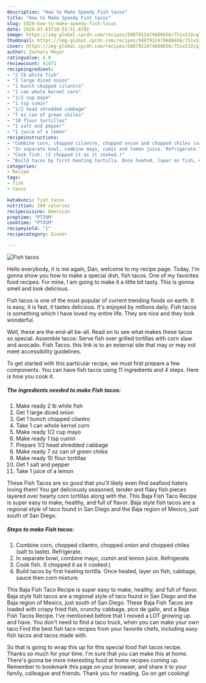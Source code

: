 ```yaml
---
description: "How to Make Speedy Fish tacos"
title: "How to Make Speedy Fish tacos"
slug: 1028-how-to-make-speedy-fish-tacos
date: 2020-07-03T18:53:51.679Z
image: https://img-global.cpcdn.com/recipes/5087912479686656/751x532cq70/fish-tacos-recipe-main-photo.jpg
thumbnail: https://img-global.cpcdn.com/recipes/5087912479686656/751x532cq70/fish-tacos-recipe-main-photo.jpg
cover: https://img-global.cpcdn.com/recipes/5087912479686656/751x532cq70/fish-tacos-recipe-main-photo.jpg
author: Zachary Meyer
ratingvalue: 4.9
reviewcount: 41471
recipeingredient:
- "2 lb white fish"
- "1 large diced onion"
- "1 bunch chopped cilantro"
- "1 can whole kernel corn"
- "1/2 cup mayo"
- "1 tsp cumin"
- "1/2 head shredded cabbage"
- "7 oz can of green chiles"
- "10 flour tortillas"
- "1 salt and pepper"
- "1 juice of a lemon"
recipeinstructions:
- "Combine corn, chopped cilantro, chopped onion and chopped chiles (salt to taste). Refrigerate."
- "In separate bowl, combine mayo, cumin and lemon juice. Refrigerate."
- "Cook fish. (I chopped it as it cooked.)"
- "Build tacos by first heating tortilla. Once heated, layer on fish, cabbage, sauce then corn mixture."
categories:
- Recipe
tags:
- fish
- tacos

katakunci: fish tacos 
nutrition: 269 calories
recipecuisine: American
preptime: "PT39M"
cooktime: "PT45M"
recipeyield: "1"
recipecategory: Dinner

---
```



![Fish tacos](https://img-global.cpcdn.com/recipes/5087912479686656/751x532cq70/fish-tacos-recipe-main-photo.jpg)

Hello everybody, it is me again, Dan, welcome to my recipe page. Today, I'm gonna show you how to make a special dish, fish tacos. One of my favorites food recipes. For mine, I am going to make it a little bit tasty. This is gonna smell and look delicious.

Fish tacos is one of the most popular of current trending foods on earth. It is easy, it is fast, it tastes delicious. It's enjoyed by millions daily. Fish tacos is something which I have loved my entire life. They are nice and they look wonderful.

Well, these are the end-all be-all. Read on to see what makes these tacos so special. Assemble tacos: Serve fish over grilled tortillas with corn slaw and avocado. Fish Tacos. this link is to an external site that may or may not meet accessibility guidelines.


To get started with this particular recipe, we must first prepare a few components. You can have fish tacos using 11 ingredients and 4 steps. Here is how you cook it.

<!--inarticleads1-->

##### The ingredients needed to make Fish tacos:

1. Make ready 2 lb white fish
1. Get 1 large diced onion
1. Get 1 bunch chopped cilantro
1. Take 1 can whole kernel corn
1. Make ready 1/2 cup mayo
1. Make ready 1 tsp cumin
1. Prepare 1/2 head shredded cabbage
1. Make ready 7 oz can of green chiles
1. Make ready 10 flour tortillas
1. Get 1 salt and pepper
1. Take 1 juice of a lemon


These Fish Tacos are so good that you&#39;ll likely even find seafood haters loving them! You get deliciously seasoned, tender and flaky fish pieces layered over hearty corn tortillas along with the. This Baja Fish Taco Recipe is super easy to make, healthy, and full of flavor. Baja style fish tacos are a regional style of taco found in San Diego and the Baja region of Mexico, just south of San Diego. 

<!--inarticleads2-->

##### Steps to make Fish tacos:

1. Combine corn, chopped cilantro, chopped onion and chopped chiles (salt to taste). Refrigerate.
1. In separate bowl, combine mayo, cumin and lemon juice. Refrigerate.
1. Cook fish. (I chopped it as it cooked.)
1. Build tacos by first heating tortilla. Once heated, layer on fish, cabbage, sauce then corn mixture.


This Baja Fish Taco Recipe is super easy to make, healthy, and full of flavor. Baja style fish tacos are a regional style of taco found in San Diego and the Baja region of Mexico, just south of San Diego. These Baja Fish Tacos are loaded with crispy fried fish, crunchy cabbage, pico de gallo, and a Baja Fish Tacos Recipe. I&#39;ve mentioned before that I moved a LOT growing up and have. You don&#39;t need to find a taco truck, when you can make your own taco Find the best fish taco recipes from your favorite chefs, including easy fish tacos and tacos made with. 

So that is going to wrap this up for this special food fish tacos recipe. Thanks so much for your time. I'm sure that you can make this at home. There's gonna be more interesting food at home recipes coming up. Remember to bookmark this page on your browser, and share it to your family, colleague and friends. Thank you for reading. Go on get cooking!
